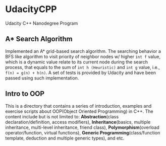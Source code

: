 # UdacityCPP
Udacity C++ Nanodegree Program

## A* Search Algorithm
Implemented an A* grid-based search algorithm. 
The searching behavior a BFS like algorithm to visit priority of neighbor nodes w/ higher ```int f``` value, which is a dynamic value relate to its current node during the search process, that equals to the sum of ```int h (Heuristic)``` and ```int g``` value, i.e., ```f(n) = g(n) + h(n)```.
A set of tests is provided by Udacity and have been passed using such implementation.

## Intro to OOP
This is a directory that contains a series of introduction, examples and exercise scripts about OOP(Object Oriented Programming) in C++. The content include but is not limited to: **Abstraction**(class declaration/definition, access modifiers), **Inheritance**(basics, multiple inheritance, multi-level inheritance, friend class), **Polymorphism**(overload operator/function, virtual functions), **Generic Programming**(class/function template, deduction and multiple generic types), and etc.

